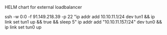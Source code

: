 HELM chart for external loadbalancer



ssh -w 0:0 -f 91.149.218.39 -p 22 "ip addr add 10.10.11.1/24 dev tun1 && ip link set tun1 up && true && sleep 5"
ip addr add "10.10.11.157/24" dev tun0 && ip link set tun0 up
